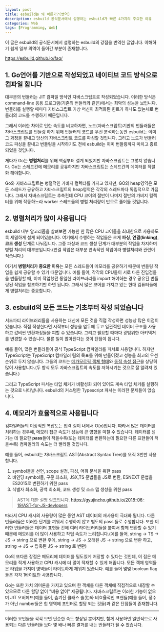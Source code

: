 ```yaml
---
layout: post
title: esbuild는 왜 빠른가?(번역)
description: esbuild 공식문서에서 설명하는 esbuild가 빠른 4가지의 주요한 이유
categories: Web
tags: [Programming, Web]
---
```



이 글은 esbuild의 공식문서에서 설명하는 esbuild의 강점을 번역한 글입니다.
이해하기 쉽게 일부 의역이 들어간 부분이 존재합니다.

<https://esbuild.github.io/faq/>

## 1. Go언어를 기반으로 작성되었고 네이티브 코드 방식으로 컴파일 합니다

대부분의 번들러는 JIT 컴파일 방식인 자바스크립트로 작성되었습니다. 이러한 방식은 command-line 응용 프로그램(기존의 번들러와 같은)에서는 최악의 성능을 보입니다. 번들러를 실행할 때마다 자바스크립트 가상 머신이 최적화된 힌트가 하나도 없는채로 번들러의 코드를 수행하기 때문입니다.

그래서 이러한 차이로 인한 속도를 비교하자면, 노드(자바스크립트)기반의 번들러들은 자바스크립트를 번들링 하기 위해 번들러의 코드를 우선 분석하는동안 esbuild는 이미 그 과정을 끝내고 당신의 자바스크립트 코드를 파싱할 것입니다. 그리고 노드가 번들러 코드 파싱을 끝내고 번들링을 시작하기도 전에 esbuild는 이미 번들링까지 마치고 종료되었을 것입니다.

게다가 Go는 **병렬처리**를 위해 핵심부터 설계 되었지만 자바스크립트는 그렇지 않습니다. Go는 스레드간에 메모리를 공유하지만 자바스크립트는 스레드간의 데이터를 직렬화 해야합니다.

Go와 자바스크립트는 병렬적인 가비지 컬렉터를 가지고 있지만, GO의 heap영역은 모든 스레드가 공유하고 자바스크립트의 heap영역은 각각의 스레드마다 독립적으로 가집니다. 그래서 자바스크립트는 추측컨데 CPU 코어의 절반이 나머지 절반의 가비지 컬렉터를 위해 작동하느라 worker 스레드들의 병렬 처리량이 반으로 줄어들 것입니다.

## 2. 병렬처리가 많이 사용됩니다

esbuild 내부 알고리즘을 살펴보면 가능한 한 많은 CPU 코어들을 최대한으로 사용하도록 세밀하게 설계 되어있습니다. 여기에서 수행하는 작업들은 크게 **파싱**, **연결(linking)**, **코드 생성** 단계로 나눠집니다. 그중 파싱과 코드 생성 단계가 대부분의 작업을 차지하며 병렬 처리의 대부분입니다.(연결 작업은 대부분 연속적인 작업이라 병렬처리와 관련이 적습니다.)

여기서 **병렬처리가 중요한 이유**는 모든 스레드들이 메모리를 공유하기 때문에 번들링 작업을 쉽게 공유할 수 있기 때문입니다. 예를 들어, 각각의 CPU들이 서로 다른 진입점들을 번들링할 때, 이미 작업했던 동일한 라이브러리를 import 해야하는 경우 공유된 번들링된 작업을 참조하기만 하면 됩니다. 그래서 많은 코어를 가지고 있는 현대 컴퓨터들에게 병렬처리는 중요합니다.

## 3. esbuild의 모든 코드는 기초부터 작성 되었습니다

서드파티 라이브러리들을 사용하는 대신에 모든 것을 직접 작성하면 성능상 많은 이점이 있습니다. 직접 작성한다면 시작부터 성능을 염두에 두고 일관적인 데이터 구조를 사용하고 값비싼 변환과정들을 피할 수 있습니다. 그리고 필요할 때마다 광범위한 아키텍처를 변경할 수 있습니다.
물론 일이 많아진다는 것이 단점이 됩니다.

예를 들어, 많은 번들러들이 공식 TypeScript 컴파일러를 파서로 사용합니다. 하지만 TypeScript는 TypeScript 컴파일러 팀의 목표를 위해 만들어졌고 성능을 최고의 우선순위로 두지 않습니다. 그들의 코드는 [메가모르픽 객체 형태](https://mrale.ph/blog/2015/01/11/whats-up-with-monomorphism.html)와 [동적 속성 접근](https://github.com/microsoft/TypeScript/issues/39247)을 상당히 많이 사용합니다.(두 방식 모두 자바스크립트의 속도를 저하시키는 것으로 잘 알려져 있습니다.)

그리고 TypeScript 파서는 타입 체커가 비활성화 되어 있어도 계속 타입 체커를 실행하는 것으로 나타납니다. esbuild의 커스텀한 Typescript 파서는 이러한 문제들이 없습니다.

## 4. 메모리가 효율적으로 사용됩니다

컴파일러들의 이상적인 복잡도는 입력 길이 내에서 O(n)입니다. 따라서 많은 데이터를 처리하는 경우에, 메모리 접근 속도가 성능에 큰 영향을 미칠 수 있습니다. 데이터를 넘기는 데 필요한 **pass**들이 적을수록(또는 데이터를 변환하는데 필요한 다른 표현들이 적을수록) 컴파일러의 속도는 더 빨라질 것입니다.

예를 들어, esbuild는 자바스크립트 AST(Abstract Syntax Tree)를 오직 3번만 사용합니다.

1. symbol들을 선언, scope 설정, 파싱, 어휘 분석을 위한 pass
2. 바인딩 symbol들, 구문 최소화, JSX,TS 문법들을 JS로 변환, ESNEXT 문법을 ES2015로 변환하기 위한 pass
3. 식별자 최소화, 공백 최소화, 코드 생성 및 소스 맵 생성을 위한 pass

> AST에 대한 설명 링크입니다. <https://gyujincho.github.io/2018-06-19/AST-for-JS-devlopers>

따라서 CPU 캐시의 사용량이 많은 동안 AST 데이터의 재사용이 극대화 됩니다. 다른 번들러들은 이러한 단계를 끼워서 수행하지 않고 별도의 pass 들로 수행합니다. 또한 이러한 번들러들은 데이터 표현들 간에 여러 라이브러리들을 붙여서 함께 변환할 수 있기 때문에 메모리를 더 많이 사용하고 작업 속도가 느려집니다.(예를 들어, string -> TS -> JS -> string 으로 변환 후에, string -> JS -> 오래된 JS -> string 으로 변환 하고, string -> JS -> 압축된 JS -> string 로 변환)

Go의 또다른 장점은 메모리에 데이터를 밀도있게 저장할 수 있다는 것인데, 이 점은 메모리를 적게 사용하고 CPU 캐시에 더 많이 적재할 수 있게 해줍니다. 모든 객체 영역들은 타입을 가지며 영역들이 타이트하게 채워져 있습니다. 예를 들어 몇몇 boolean flag 들은 각각 1바이트만 사용합니다.

Go는 또한 가치 의미론을 가지고 있으며 한 객체를 다른 객체에 직접적으로 내장할 수 있으므로 다른 할당 없이 "비용 없이" 제공됩니다. 자바스크립트는 이러한 기능이 없으며 JIT 오버헤드(예를 들어, 숨겨진 클래스 슬롯)와 비효율적인 표현들(예를 들어, 정수가 아닌 number들은 힙 영역에 포인터로 할당 되는 것들)과 같은 단점들이 존재합니다.

---

이러한 요인들을 각각 보면 단순한 속도 향상일 뿐이지만, 함께 사용하면 일반적으로 사용되는 다른 번들러들 보다 몇 배나 빠른 결과를 내는 번들러가 될 수 있습니다.
